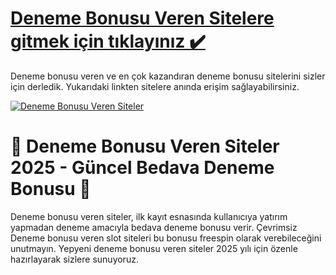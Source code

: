 # <a href="https://bit.ly/m/GüvenilirSite">Deneme Bonusu Veren Sitelere gitmek için tıklayınız ✔️</a>
Deneme bonusu veren ve en çok kazandıran deneme bonusu sitelerini sizler için derledik. Yukarıdaki linkten sitelere anında erişim sağlayabilirsiniz.

<a href="https://bit.ly/m/GüvenilirSite" title="Deneme Bonusu Veren Siteler">
    <img src="https://i.ibb.co/n3FKJky/21aa7c47-127c-4dbb-a517-fb434c043179.jpg" alt="Deneme Bonusu Veren Siteler" style="max-width: 100%;">
</a>

# 🌟 Deneme Bonusu Veren Siteler 2025 - Güncel Bedava Deneme Bonusu 🌟
Deneme bonusu veren siteler, ilk kayıt esnasında kullanıcıya yatırım yapmadan deneme amacıyla bedava deneme bonusu verir. Çevrimsiz Deneme bonusu veren slot siteleri bu bonusu freespin olarak verebileceğini unutmayın. Yepyeni deneme bonusu veren siteler 2025 yılı için özenle hazırlayarak sizlere sunuyoruz.
